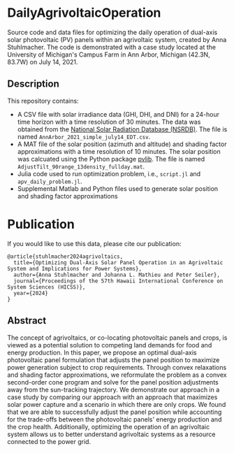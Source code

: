 # DailyAgrivoltaicOperation
Source code and data files for optimizing the daily operation of dual-axis solar photovoltaic (PV) panels within an agrivoltaic system, created by Anna Stuhlmacher. The code is demonstrated with a case study located at the University of Michigan's Campus Farm in Ann Arbor, Michigan (42.3N, 83.7W) on July 14, 2021. 




## Description 
This repository contains:

- A CSV file with solar irradiance data (GHI, DHI, and DNI) for a 24-hour time horizon with a time resolution of 30 minutes. The data was obtained from the [National Solar Radiation Database
(NSRDB)](https://nsrdb.nrel.gov/). The file is named ```AnnArbor_2021_simple_july14_EDT.csv```.
- A MAT file of the solar position (azimuth and altitude) and shading factor approximations with a time resolution of 10 minutes. The solar position was calcuated using the Python package [pvlib](https://pvlib-python.readthedocs.io/en/stable/). The file is named ```AdjustTilt_90range_13density_fullday.mat```.
- Julia code used to run optimization problem, i.e., ```script.jl``` and ```apv_daily_problem.jl```.
- Supplemental Matlab and Python files used to generate solar position and shading factor approximations

# Publication
If you would like to use this data, please cite our publication:
```
@article{stuhlmacher2024agrivoltaics,
  title={Optimizing Dual-Axis Solar Panel Operation in an Agrivoltaic System and Implications for Power Systems},
  author={Anna Stuhlmacher and Johanna L. Mathieu and Peter Seiler},
  journal={Proceedings of the 57th Hawaii International Conference on System Sciences (HICSS)},
  year={2024}
} 
```

## Abstract
The concept of agrivoltaics, or co-locating photovoltaic panels and crops, is viewed as a potential solution to competing land demands for food and energy production. In this paper, we propose an optimal dual-axis photovoltaic panel formulation that adjusts the panel position to maximize power generation subject to crop requirements. Through convex relaxations and shading factor approximations, we reformulate the problem as a convex second-order cone program and solve for the panel position adjustments away from the sun-tracking trajectory. We demonstrate our approach in a case study by comparing our approach with an approach that maximizes solar power capture and a scenario in which there are only crops. We found that we are able to successfully adjust the panel position while accounting for the trade-offs between the photovoltaic panels' energy production and the crop health. Additionally, optimizing the operation of an agrivoltaic system allows us to better understand agrivoltaic systems as a resource connected to the power grid.
